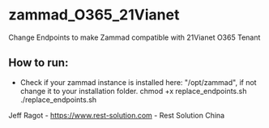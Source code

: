 # zammad_O365_21Vianet
Change Endpoints to make Zammad compatible with 21Vianet O365 Tenant

How to run:
----------
- Check if your zammad instance is installed here: "/opt/zammad", if not change it to your installation folder.
chmod +x replace_endpoints.sh
./replace_endpoints.sh

Jeff Ragot - https://www.rest-solution.com - Rest Solution China

